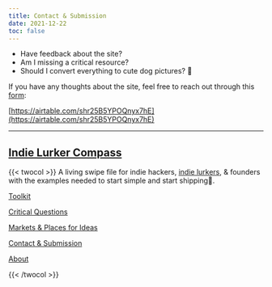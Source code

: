 ```yaml
---
title: Contact & Submission
date: 2021-12-22
toc: false
---
```


- Have feedback about the site?
- Am I missing a critical resource?
- Should I convert everything to cute dog pictures? 🐶

If you have any thoughts about the site, feel free to reach out through this [form](https://airtable.com/shr25B5YPOQnyx7hE):

[https://airtable.com/shr25B5YPOQnyx7hE](https://airtable.com/shr25B5YPOQnyx7hE)

---

## [Indie Lurker Compass](/indie-lurker/)

{{< twocol >}}
A living swipe file for indie hackers, [indie lurkers](https://www.indiehackers.com/@lynnetye/how-i-went-from-indie-lurker-to-indie-hacker-d1042ffa5f), & founders with the examples needed to start simple and start shipping🚢.

<!-- col -->

[Toolkit](/indie-lurker/toolkit/)

[Critical Questions](/indie-lurker/critical-questions/)

[Markets & Places for Ideas](/indie-lurker/markets/)

[Contact & Submission](/indie-lurker/contact/)

[About](/indie-lurker/about/)

{{< /twocol >}}
